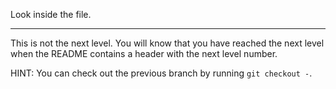 Look inside the file.

* * *

This is not the next level. You will know that you have reached the next
level when the README contains a header with the next level number.

HINT: You can check out the previous branch by running `git checkout -`.
